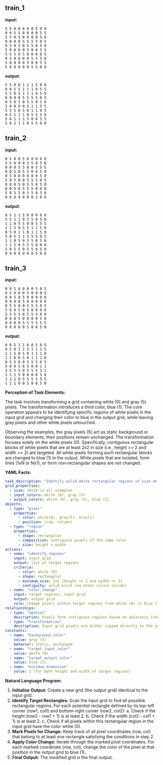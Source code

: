 
## train_1

**input:**
```
5 5 0 0 0 0 0 5 0 0
0 0 5 5 0 0 0 0 5 5
5 5 0 5 0 0 0 0 5 0
0 0 0 0 5 5 5 5 0 5
0 5 0 5 0 5 5 0 5 0
5 0 0 0 0 5 0 0 5 5
5 5 5 0 5 0 0 0 0 5
0 5 0 0 0 0 5 5 5 0
5 0 0 0 0 5 0 0 5 5
5 0 0 0 0 0 5 5 0 0
```


**output:**
```
5 5 0 0 1 1 1 5 0 0
0 0 5 5 1 1 1 0 5 5
5 5 0 5 1 1 1 0 5 0
0 0 0 0 5 5 5 5 0 5
0 5 0 5 0 5 5 0 5 0
5 0 0 0 0 5 1 1 5 5
5 5 5 0 5 0 1 1 0 5
0 5 1 1 1 0 5 5 5 0
5 0 1 1 1 5 0 0 5 5
5 0 1 1 1 0 5 5 0 0
```


## train_2

**input:**
```
0 5 0 0 5 0 0 0 0 0
5 5 0 0 0 5 5 0 5 0
0 0 0 5 5 0 0 5 5 5
0 0 5 0 5 5 0 0 5 0
0 5 0 0 0 0 0 0 5 0
5 0 5 0 0 5 5 5 0 5
0 0 0 5 0 5 5 0 5 0
0 0 5 0 5 5 5 0 0 0
5 0 5 5 0 5 5 0 5 0
0 0 0 0 0 0 0 5 0 0
```


**output:**
```
0 5 1 1 5 0 0 0 0 0
5 5 1 1 0 5 5 0 5 0
1 1 0 5 5 0 0 5 5 5
1 1 5 0 5 5 1 1 5 0
0 5 0 1 1 0 1 1 5 0
5 0 5 1 1 5 5 5 0 5
1 1 0 5 0 5 5 0 5 0
1 1 5 0 5 5 5 0 0 0
5 0 5 5 0 5 5 0 5 0
0 0 0 0 0 0 0 5 0 0
```


## train_3

**input:**
```
0 0 5 0 0 0 0 5 0 5
0 5 0 0 0 5 0 0 0 5
0 0 5 0 5 0 0 0 0 0
0 0 0 0 5 0 0 0 0 0
0 5 5 0 0 5 5 5 0 5
5 0 0 5 0 5 0 0 0 0
5 5 5 5 0 5 5 5 0 0
0 0 0 5 0 0 0 0 5 0
0 0 0 0 5 5 5 5 5 5
0 0 0 0 0 5 0 0 5 0
```


**output:**
```
0 0 5 1 1 0 0 5 0 5
0 5 0 1 1 5 1 1 1 5
1 1 5 0 5 0 1 1 1 0
1 1 0 0 5 0 1 1 1 0
0 5 5 0 0 5 5 5 0 5
5 0 0 5 0 5 0 0 1 1
5 5 5 5 0 5 5 5 1 1
1 1 1 5 0 0 0 0 5 0
1 1 1 0 5 5 5 5 5 5
1 1 1 0 0 5 0 0 5 0
```

**Perception of Task Elements:**

The task involves transforming a grid containing white (0) and gray (5) pixels. The transformation introduces a third color, blue (1). The core operation appears to be identifying specific regions of white pixels in the input grid and changing their color to blue in the output grid, while leaving gray pixels and other white pixels untouched.

Observing the examples, the gray pixels (5) act as static background or boundary elements; their positions remain unchanged. The transformation focuses solely on the white pixels (0). Specifically, contiguous rectangular blocks of white pixels that are at least 2x2 in size (i.e., height >= 2 and width >= 2) are targeted. All white pixels forming such rectangular blocks are changed to blue (1) in the output. White pixels that are isolated, form lines (1xN or Nx1), or form non-rectangular shapes are not changed.

**YAML Facts:**


```yaml
task_description: "Identify solid white rectangular regions of size at least 2x2 in the input grid and change their color to blue in the output grid."
grid_properties:
  - size: 10x10 in all examples
  - input_colors: white (0), gray (5)
  - output_colors: white (0), gray (5), blue (1)
objects:
  - type: "pixel"
    properties:
      - color: white(0), gray(5), blue(1)
      - position: (row, column)
  - type: "region"
    properties:
      - shape: rectangular
      - composition: contiguous pixels of the same color
      - size: height x width
actions:
  - name: "identify_regions"
    input: input grid
    output: list of target regions
    criteria:
      - color: white (0)
      - shape: rectangular
      - minimum_size: 2x2 (height >= 2 and width >= 2)
      - contiguity: solid block (no other colors inside)
  - name: "color_change"
    input: target regions, input grid
    output: output grid
    rule: change pixels within target regions from white (0) to blue (1)
relationships:
  - type: "spatial"
    description: Pixels form contiguous regions based on adjacency (sharing sides).
  - type: "transformation"
    description: Input grid pixels are either copied directly to the output grid or changed based on whether they belong to an identified target region.
constants:
  - name: "background_color"
    value: gray (5)
    behavior: static, unchanged
  - name: "target_input_color"
    value: white (0)
  - name: "target_output_color"
    value: blue (1)
  - name: "minimum_dimension"
    value: 2 (for both height and width of target regions)
```


**Natural Language Program:**

1.  **Initialize Output:** Create a new grid (the output grid) identical to the input grid.
2.  **Identify Target Rectangles:** Scan the input grid to find all possible rectangular regions. For each potential rectangle defined by its top-left corner (row1, col1) and bottom-right corner (row2, col2):
    a.  Check if the height (row2 - row1 + 1) is at least 2.
    b.  Check if the width (col2 - col1 + 1) is at least 2.
    c.  Check if all pixels within this rectangular region in the input grid have the color white (0).
3.  **Mark Pixels for Change:** Keep track of all pixel coordinates (row, col) that belong to at least one rectangle satisfying the conditions in step 2.
4.  **Apply Color Change:** Iterate through the marked pixel coordinates. For each marked coordinate (row, col), change the color of the pixel at that position in the output grid to blue (1).
5.  **Final Output:** The modified grid is the final output.
